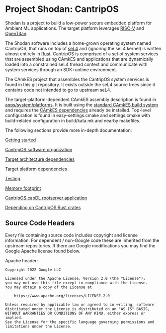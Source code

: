 # Project Shodan: CantripOS

Shodan is a project to build a low-power secure embedded platform
for Ambient ML applications. The target platform leverages
[RISC-V](https://riscv.org/) and [OpenTitan](https://opentitan.org/).

The Shodan
software includes a home-grown operating system named CantripOS, that runs
on top of [seL4](https://github.com/seL4) and (ignoring the seL4 kernel)
is written almost entirely in [Rust](https://www.rust-lang.org/).
CantripOS is comprised of a set of system services that are assembled
using CAmkES and applications that are dynamically loaded into a
constrained seL4 thread context and communicate with system services
through an SDK runtime environment.

The CAmkES project that assembles the CantripOS system services is
found in this git repository. It exists outside the seL4 source trees since it contains
code not intended to go to upstream seL4.

The target-platform-dependent CAmkES assembly description is found in
[apps/system/platforms](apps/system/platforms). It is built using the
[standard CAmkES build system](https://docs.sel4.systems/projects/camkes/manual.html#running-a-simple-example)
and requires the
[CAmkES dependencies](https://docs.sel4.systems/projects/buildsystem/host-dependencies.html#camkes-build-dependencies)
already be installed.
Top-level configuration is found in easy-settings.cmake and settings.cmake
with build-related configuration in build/kata.mk and nearby makefiles.

The following sections provide more in-depth documentation:

[Getting started](docs/GettingStarted.md)

[CantripOS software organization](docs/SourceCrates.md)

[Target architecture dependencies](docs/ArchitectureDependencies.md)

[Target platform dependencies](docs/PlatformDependencies.md)

[Testing](docs/Testing.md)

[Memory footprint](docs/MemoryFootprint.md)

[CantripOS capDL rootserver application](docs/CantripRootserver.md)

[Depending on CantripOS Rust crates](docs/CrateDependencies.md)

## Source Code Headers

Every file containing source code includes copyright and license
information. For dependent / non-Google code these are inherited from
the upstream repositories. If there are Google modifications you may find
the Google Apache license found below.

Apache header:

    Copyright 2022 Google LLC

    Licensed under the Apache License, Version 2.0 (the "License");
    you may not use this file except in compliance with the License.
    You may obtain a copy of the License at

        https://www.apache.org/licenses/LICENSE-2.0

    Unless required by applicable law or agreed to in writing, software
    distributed under the License is distributed on an "AS IS" BASIS,
    WITHOUT WARRANTIES OR CONDITIONS OF ANY KIND, either express or implied.
    See the License for the specific language governing permissions and
    limitations under the License.
